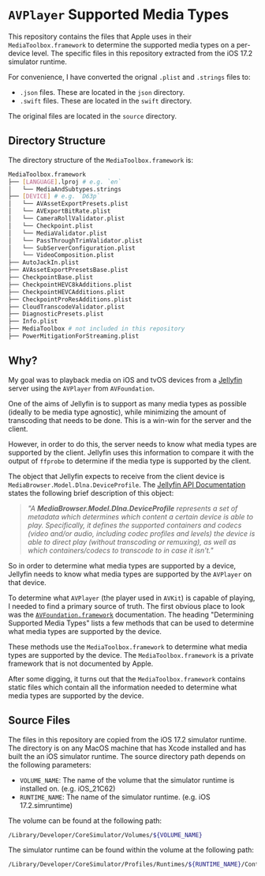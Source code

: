 # `AVPlayer` Supported Media Types

This repository contains the files that Apple uses in their `MediaToolbox.framework` to determine the supported media types on a per-device level. The specific files in this repository extracted from the iOS 17.2 simulator runtime.

For convenience, I have converted the orignal `.plist` and `.strings` files to:

- `.json` files. These are located in the `json` directory.
- `.swift` files. These are located in the `swift` directory.

The original files are located in the `source` directory.

## Directory Structure

The directory structure of the `MediaToolbox.framework` is:

```bash
MediaToolbox.framework
├── [LANGUAGE].lproj # e.g. `en`
│   └── MediaAndSubtypes.strings
├── [DEVICE] # e.g. `D63p`
│   └── AVAssetExportPresets.plist
│   └── AVExportBitRate.plist
│   └── CameraRollValidator.plist
│   └── Checkpoint.plist
│   └── MediaValidator.plist
│   └── PassThroughTrimValidator.plist
│   └── SubServerConfiguration.plist
│   └── VideoComposition.plist
├── AutoJackIn.plist
├── AVAssetExportPresetsBase.plist
├── CheckpointBase.plist
├── CheckpointHEVC8kAdditions.plist
├── CheckpointHEVCAdditions.plist
├── CheckpointProResAdditions.plist
├── CloudTranscodeValidator.plist
├── DiagnosticPresets.plist
├── Info.plist
├── MediaToolbox # not included in this repository
├── PowerMitigationForStreaming.plist
```

## Why?

My goal was to playback media on iOS and tvOS devices from a [Jellyfin](https://jellyfin.org/) server using the `AVPlayer` from `AVFoundation`.

One of the aims of Jellyfin is to support as many media types as possible (ideally to be media type agnostic), while minimizing the amount of transcoding that needs to be done. This is a win-win for the server and the client.

However, in order to do this, the server needs to know what media types are supported by the client. Jellyfin uses this information to compare it with the output of `ffprobe` to determine if the media type is supported by the client.

The object that Jellyfin expects to receive from the client device is `MediaBrowser.Model.Dlna.DeviceProfile`. The [Jellyfin API Documentation](https://api.jellyfin.org/) states the following brief description of this object:

> *"A **MediaBrowser.Model.Dlna.DeviceProfile** represents a set of metadata which determines which content a certain device is able to play. Specifically, it defines the supported containers and codecs (video and/or audio, including codec profiles and levels) the device is able to direct play (without transcoding or remuxing), as well as which containers/codecs to transcode to in case it isn't."*

So in order to determine what media types are supported by a device, Jellyfin needs to know what media types are supported by the `AVPlayer` on that device.

To determine what `AVPlayer` (the player used in `AVKit`) is capable of playing, I needed to find a primary source of truth. The first obvious place to look was the [`AVFoundation.framework`](https://developer.apple.com/documentation/avfoundation) documentation. The heading "Determining Supported Media Types" lists a few methods that can be used to determine what media types are supported by the device.

These methods use the `MediaToolbox.framework` to determine what media types are supported by the device. The `MediaToolbox.framework` is a private framework that is not documented by Apple.

After some digging, it turns out that the `MediaToolbox.framework` contains static files which contain all the information needed to determine what media types are supported by the device.

## Source Files

The files in this repository are copied from the iOS 17.2 simulator runtime. The directory is on any MacOS machine that has Xcode installed and has built the an iOS  simulator runtime. The source directory path depends on the following parameters:

- `VOLUME_NAME`: The name of the volume that the simulator runtime is installed on. (e.g. iOS_21C62)
- `RUNTIME_NAME`: The name of the simulator runtime. (e.g. iOS 17.2.simruntime)

The volume can be found at the following path:

```bash
/Library/Developer/CoreSimulator/Volumes/${VOLUME_NAME}
```

The simulator runtime can be found within the volume at the following path:

```bash
/Library/Developer/CoreSimulator/Profiles/Runtimes/${RUNTIME_NAME}/Contents/Resources/RuntimeRoot/System/Library/Frameworks/MediaToolbox.framework
```
